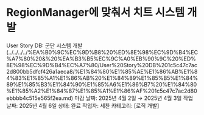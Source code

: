 # RegionManager에 맞춰서 치트 시스템 개발

User Story DB: 군단 시스템 개발  (../../../../%EA%B0%9C%EC%9D%B8%20%ED%8E%98%EC%9D%B4%EC%A7%80%20&%20%EA%B3%B5%EC%9C%A0%EB%90%9C%20%ED%8E%98%EC%9D%B4%EC%A7%80/User%20Story%20DB%201c5c47c7ac2d800bb5dfcf426a1aeca8/%E1%84%80%E1%85%AE%E1%86%AB%E1%84%83%E1%85%A1%E1%86%AB%20%E1%84%89%E1%85%B5%E1%84%89%E1%85%B3%E1%84%90%E1%85%A6%E1%86%B7%20%E1%84%80%E1%85%A2%E1%84%87%E1%85%A1%E1%86%AF%201c5c47c7ac2d80ebbbb4c515e565f2ea.md)
마감 날짜: 2025년 4월 2일 → 2025년 4월 3일
작업 날짜: 2025년 4월 6일
상태: 완료
작업자: 세찬
카테고리: [로직 개발]